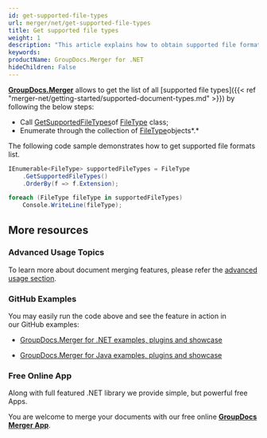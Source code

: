 ```yaml
---
id: get-supported-file-types
url: merger/net/get-supported-file-types
title: Get supported file types
weight: 1
description: "This article explains how to obtain supported file formats list when merge PDF, Word, Excel, PowerPoint documents with GroupDocs.Merger within your .NET applications."
keywords: 
productName: GroupDocs.Merger for .NET
hideChildren: False
---
```

**[GroupDocs.Merger](https://products.groupdocs.com/merger/net)** allows to get the list of all [supported file types]({{< ref "merger-net/getting-started/supported-document-types.md" >}}) by following the below steps:

*   Call [GetSupportedFileTypes](https://apireference.groupdocs.com/net/merger/groupdocs.merger.domain/filetype/methods/getsupportedfiletypes)of [FileType](https://apireference.groupdocs.com/net/merger/groupdocs.merger.domain/filetype) class;
*   Enumerate through the collection of [FileType](https://apireference.groupdocs.com/net/merger/groupdocs.merger.domain/filetype)objects*.*

The following code sample demonstrates how to get supported file formats list.

```csharp
IEnumerable<FileType> supportedFileTypes = FileType
	.GetSupportedFileTypes()
	.OrderBy(f => f.Extension);

foreach (FileType fileType in supportedFileTypes)
	Console.WriteLine(fileType);
```

## More resources

### Advanced Usage Topics 

To learn more about document merging features, please refer the [advanced usage section](Advanced%2Busage.html).

### GitHub Examples 

You may easily run the code above and see the feature in action in our GitHub examples:

*   [GroupDocs.Merger for .NET examples, plugins and showcase](https://github.com/groupdocs-merger/GroupDocs.Merger-for-.NET)
    
*   [GroupDocs.Merger for Java examples, plugins and showcase](https://github.com/groupdocs-merger/GroupDocs.Merger-for-Java)
    

### Free Online App 

Along with full featured .NET library we provide simple, but powerful free Apps.

You are welcome to merge your documents with our free online **[GroupDocs Merger App](https://products.groupdocs.app/merger)**.
